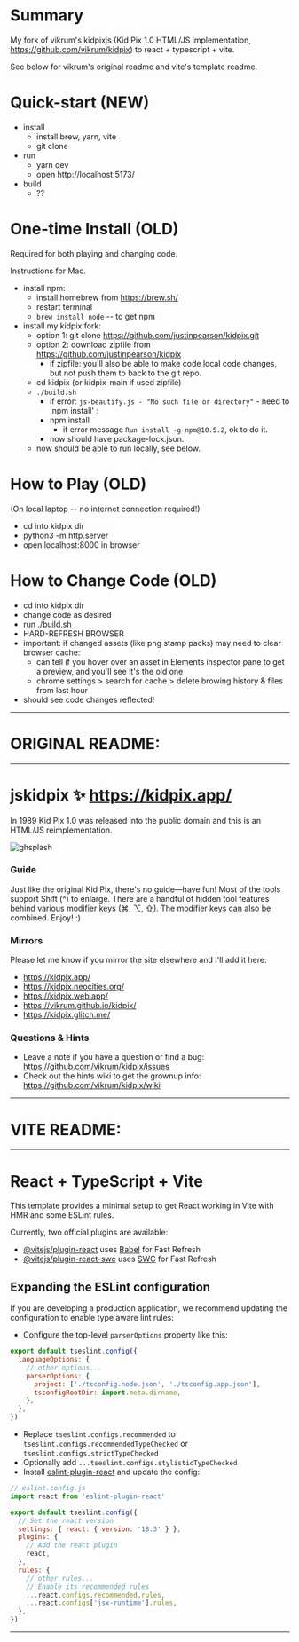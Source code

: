 # Summary

My fork of vikrum's kidpixjs (Kid Pix 1.0 HTML/JS implementation, https://github.com/vikrum/kidpix) to react + typescript + vite.

See below for vikrum's original readme and vite's template readme.

# Quick-start (NEW)

- install
  - install brew, yarn, vite
  - git clone
- run
  - yarn dev
  - open http://localhost:5173/
- build
  - ??

# One-time Install (OLD)

Required for both playing and changing code.

Instructions for Mac.

- install npm:
    - install homebrew from https://brew.sh/
    - restart terminal
    - `brew install node` -- to get npm
- install my kidpix fork:
    - option 1: git clone https://github.com/justinpearson/kidpix.git
    - option 2: download zipfile from https://github.com/justinpearson/kidpix
        - if zipfile: you'll also be able to make code local code changes, but not push them to back to the git repo.
    - cd kidpix (or kidpix-main if used zipfile)
    - `./build.sh`
        - if error: `js-beautify.js - "No such file or directory"` - need to 'npm install' :
        - npm install
            - if error message `Run install -g npm@10.5.2`, ok to do it.
        - now should have package-lock.json.
    - now should be able to run locally, see below.

# How to Play (OLD)

(On local laptop -- no internet connection required!)

- cd into kidpix dir
- python3 -m http.server
- open localhost:8000 in browser


# How to Change Code (OLD)
- cd into kidpix dir
- change code as desired
- run ./build.sh
- HARD-REFRESH BROWSER
- important: if changed assets (like png stamp packs) may need to clear browser cache:
    - can tell if you hover over an asset in Elements inspector pane to get a preview, and you'll see it's the old one
    - chrome settings > search for cache > delete browing history & files from last hour
- should see code changes reflected!


---

# ORIGINAL README:

---

# jskidpix ✨ https://kidpix.app/
In 1989 Kid Pix 1.0 was released into the public domain and this is an HTML/JS reimplementation.

![ghsplash](https://user-images.githubusercontent.com/291215/129511916-b22bb209-4967-4a4c-9077-22e762950a1b.jpg)

### Guide
Just like the original Kid Pix, there's no guide—have fun!  Most of the tools support Shift (^) to enlarge. There are a handful of hidden tool features behind various modifier keys (⌘, ⌥, ⇧). The modifier keys can also be combined. Enjoy! :) 

### Mirrors

Please let me know if you mirror the site elsewhere and I'll add it here:
- https://kidpix.app/
- https://kidpix.neocities.org/
- https://kidpix.web.app/
- https://vikrum.github.io/kidpix/
- https://kidpix.glitch.me/

### Questions & Hints

- Leave a note if you have a question or find a bug: https://github.com/vikrum/kidpix/issues
- Check out the hints wiki to get the grownup info: https://github.com/vikrum/kidpix/wiki


---

# VITE README:

---

# React + TypeScript + Vite

This template provides a minimal setup to get React working in Vite with HMR and some ESLint rules.

Currently, two official plugins are available:

- [@vitejs/plugin-react](https://github.com/vitejs/vite-plugin-react/blob/main/packages/plugin-react/README.md) uses [Babel](https://babeljs.io/) for Fast Refresh
- [@vitejs/plugin-react-swc](https://github.com/vitejs/vite-plugin-react-swc) uses [SWC](https://swc.rs/) for Fast Refresh

## Expanding the ESLint configuration

If you are developing a production application, we recommend updating the configuration to enable type aware lint rules:

- Configure the top-level `parserOptions` property like this:

```js
export default tseslint.config({
  languageOptions: {
    // other options...
    parserOptions: {
      project: ['./tsconfig.node.json', './tsconfig.app.json'],
      tsconfigRootDir: import.meta.dirname,
    },
  },
})
```

- Replace `tseslint.configs.recommended` to `tseslint.configs.recommendedTypeChecked` or `tseslint.configs.strictTypeChecked`
- Optionally add `...tseslint.configs.stylisticTypeChecked`
- Install [eslint-plugin-react](https://github.com/jsx-eslint/eslint-plugin-react) and update the config:

```js
// eslint.config.js
import react from 'eslint-plugin-react'

export default tseslint.config({
  // Set the react version
  settings: { react: { version: '18.3' } },
  plugins: {
    // Add the react plugin
    react,
  },
  rules: {
    // other rules...
    // Enable its recommended rules
    ...react.configs.recommended.rules,
    ...react.configs['jsx-runtime'].rules,
  },
})
```

---